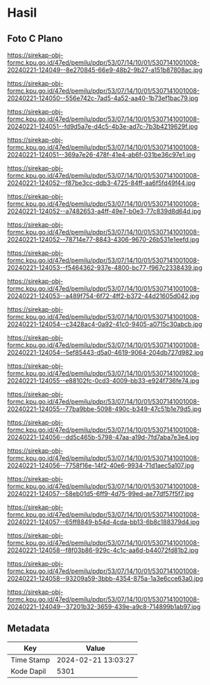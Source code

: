 # Hasil

## Foto C Plano

https://sirekap-obj-formc.kpu.go.id/47ed/pemilu/pdpr/53/07/14/10/01/5307141001008-20240221-124049--8e270845-66e9-48b2-9b27-a151b87808ac.jpg

https://sirekap-obj-formc.kpu.go.id/47ed/pemilu/pdpr/53/07/14/10/01/5307141001008-20240221-124050--556e742c-7ad5-4a52-aa40-1b73ef1bac79.jpg

https://sirekap-obj-formc.kpu.go.id/47ed/pemilu/pdpr/53/07/14/10/01/5307141001008-20240221-124051--fd9d5a7e-d4c5-4b3e-ad7c-7b3b4219629f.jpg

https://sirekap-obj-formc.kpu.go.id/47ed/pemilu/pdpr/53/07/14/10/01/5307141001008-20240221-124051--369a7e26-478f-41e4-ab6f-031be36c97e1.jpg

https://sirekap-obj-formc.kpu.go.id/47ed/pemilu/pdpr/53/07/14/10/01/5307141001008-20240221-124052--f87be3cc-ddb3-4725-84ff-aa6f5fd49f44.jpg

https://sirekap-obj-formc.kpu.go.id/47ed/pemilu/pdpr/53/07/14/10/01/5307141001008-20240221-124052--a7482653-a4ff-49e7-b0e3-77c839d8d64d.jpg

https://sirekap-obj-formc.kpu.go.id/47ed/pemilu/pdpr/53/07/14/10/01/5307141001008-20240221-124052--78714e77-8843-4306-9670-26b531e1eefd.jpg

https://sirekap-obj-formc.kpu.go.id/47ed/pemilu/pdpr/53/07/14/10/01/5307141001008-20240221-124053--f5464362-937e-4800-bc77-f967c2338439.jpg

https://sirekap-obj-formc.kpu.go.id/47ed/pemilu/pdpr/53/07/14/10/01/5307141001008-20240221-124053--a489f754-6f72-4ff2-b372-44d21605d042.jpg

https://sirekap-obj-formc.kpu.go.id/47ed/pemilu/pdpr/53/07/14/10/01/5307141001008-20240221-124054--c3428ac4-0a92-41c0-9405-a0715c30abcb.jpg

https://sirekap-obj-formc.kpu.go.id/47ed/pemilu/pdpr/53/07/14/10/01/5307141001008-20240221-124054--5ef85443-d5a0-4619-9064-204db727d982.jpg

https://sirekap-obj-formc.kpu.go.id/47ed/pemilu/pdpr/53/07/14/10/01/5307141001008-20240221-124055--e88102fc-0cd3-4009-bb33-e924f736fe74.jpg

https://sirekap-obj-formc.kpu.go.id/47ed/pemilu/pdpr/53/07/14/10/01/5307141001008-20240221-124055--77ba9bbe-5098-490c-b349-47c51b1e79d5.jpg

https://sirekap-obj-formc.kpu.go.id/47ed/pemilu/pdpr/53/07/14/10/01/5307141001008-20240221-124056--dd5c465b-5798-47aa-a19d-7fd7aba7e3e4.jpg

https://sirekap-obj-formc.kpu.go.id/47ed/pemilu/pdpr/53/07/14/10/01/5307141001008-20240221-124056--7758f16e-14f2-40e6-9934-71d1aec5a107.jpg

https://sirekap-obj-formc.kpu.go.id/47ed/pemilu/pdpr/53/07/14/10/01/5307141001008-20240221-124057--58eb01d5-6ff9-4d75-99ed-ae77df57f5f7.jpg

https://sirekap-obj-formc.kpu.go.id/47ed/pemilu/pdpr/53/07/14/10/01/5307141001008-20240221-124057--65ff8849-b54d-4cda-bb13-6b8c188379d4.jpg

https://sirekap-obj-formc.kpu.go.id/47ed/pemilu/pdpr/53/07/14/10/01/5307141001008-20240221-124058--f8f03b86-929c-4c1c-aa6d-b44072fd81b2.jpg

https://sirekap-obj-formc.kpu.go.id/47ed/pemilu/pdpr/53/07/14/10/01/5307141001008-20240221-124058--93209a59-3bbb-4354-875a-1a3e6cce63a0.jpg

https://sirekap-obj-formc.kpu.go.id/47ed/pemilu/pdpr/53/07/14/10/01/5307141001008-20240221-124049--37201b32-3659-439e-a9c8-714899b1ab97.jpg


## Metadata

| Key        | Value               |
| ---------- | ------------------- |
| Time Stamp | 2024-02-21 13:03:27 |
| Kode Dapil | 5301                |



